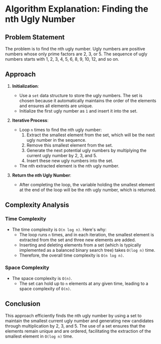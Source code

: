 # Algorithm Explanation: Finding the nth Ugly Number

## Problem Statement
The problem is to find the nth ugly number. Ugly numbers are positive numbers whose only prime factors are 2, 3, or 5. The sequence of ugly numbers starts with 1, 2, 3, 4, 5, 6, 8, 9, 10, 12, and so on.

## Approach
1. **Initialization**:
   - Use a `set` data structure to store the ugly numbers. The set is chosen because it automatically maintains the order of the elements and ensures all elements are unique.
   - Initialize the first ugly number as `1` and insert it into the set.

2. **Iterative Process**:
   - Loop `n` times to find the nth ugly number:
     1. Extract the smallest element from the set, which will be the next ugly number in the sequence.
     2. Remove this smallest element from the set.
     3. Generate the next potential ugly numbers by multiplying the current ugly number by 2, 3, and 5.
     4. Insert these new ugly numbers into the set.
   - The nth extracted element is the nth ugly number.

3. **Return the nth Ugly Number**:
   - After completing the loop, the variable holding the smallest element at the end of the loop will be the nth ugly number, which is returned.

## Complexity Analysis

### Time Complexity
- The time complexity is `O(n log n)`. Here's why:
  - The loop runs `n` times, and in each iteration, the smallest element is extracted from the set and three new elements are added.
  - Inserting and deleting elements from a set (which is typically implemented as a balanced binary search tree) takes `O(log n)` time.
  - Therefore, the overall time complexity is `O(n log n)`.

### Space Complexity
- The space complexity is `O(n)`.
  - The set can hold up to `n` elements at any given time, leading to a space complexity of `O(n)`.

## Conclusion
This approach efficiently finds the nth ugly number by using a set to maintain the smallest current ugly number and generating new candidates through multiplication by 2, 3, and 5. The use of a set ensures that the elements remain unique and are ordered, facilitating the extraction of the smallest element in `O(log n)` time.
